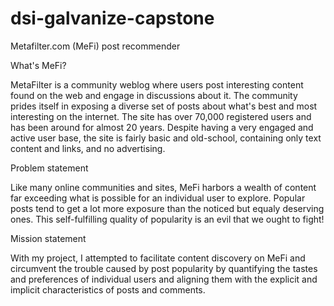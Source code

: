 # dsi-galvanize-capstone

Metafilter.com (MeFi) post recommender 

What's MeFi?

MetaFilter is a community weblog where users post interesting content found on the web and engage in discussions about it. The community prides itself in exposing a diverse set of posts about what's best and most interesting on the internet. The site has over 70,000 registered users and has been around for almost 20 years. Despite having a very engaged and active user base, the site is fairly basic and old-school, containing only text content and links, and no advertising. 

Problem statement

Like many online communities and sites, MeFi harbors a wealth of content far exceeding what is possible for an individual user to explore. Popular posts tend to get a lot more exposure than the noticed but equaly deserving ones. This self-fulfilling quality of popularity is an evil that we ought to fight! 

Mission statement

With my project, I attempted to facilitate content discovery on MeFi and circumvent the trouble caused by post popularity by quantifying the tastes and preferences of individual users and aligning them with the explicit and implicit characteristics of posts and comments. 


